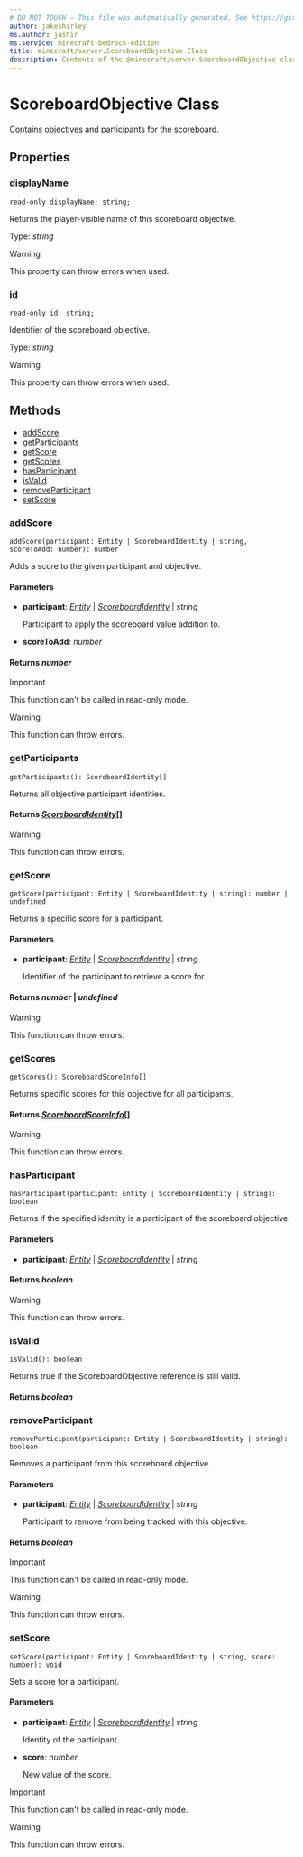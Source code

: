 ```yaml
---
# DO NOT TOUCH — This file was automatically generated. See https://github.com/mojang/minecraftapidocsgenerator to modify descriptions, examples, etc.
author: jakeshirley
ms.author: jashir
ms.service: minecraft-bedrock-edition
title: minecraft/server.ScoreboardObjective Class
description: Contents of the @minecraft/server.ScoreboardObjective class.
---
```

# ScoreboardObjective Class

Contains objectives and participants for the scoreboard.

## Properties

### **displayName**
`read-only displayName: string;`

Returns the player-visible name of this scoreboard objective.

Type: *string*
    
> [!WARNING]
> This property can throw errors when used.

### **id**
`read-only id: string;`

Identifier of the scoreboard objective.

Type: *string*
    
> [!WARNING]
> This property can throw errors when used.

## Methods
- [addScore](#addscore)
- [getParticipants](#getparticipants)
- [getScore](#getscore)
- [getScores](#getscores)
- [hasParticipant](#hasparticipant)
- [isValid](#isvalid)
- [removeParticipant](#removeparticipant)
- [setScore](#setscore)

### **addScore**
`
addScore(participant: Entity | ScoreboardIdentity | string, scoreToAdd: number): number
`

Adds a score to the given participant and objective.

#### **Parameters**
- **participant**: [*Entity*](Entity.md) | [*ScoreboardIdentity*](ScoreboardIdentity.md) | *string*
  
  Participant to apply the scoreboard value addition to.
- **scoreToAdd**: *number*

#### **Returns** *number*

> [!IMPORTANT]
> This function can't be called in read-only mode.

> [!WARNING]
> This function can throw errors.

### **getParticipants**
`
getParticipants(): ScoreboardIdentity[]
`

Returns all objective participant identities.

#### **Returns** [*ScoreboardIdentity*](ScoreboardIdentity.md)[]

> [!WARNING]
> This function can throw errors.

### **getScore**
`
getScore(participant: Entity | ScoreboardIdentity | string): number | undefined
`

Returns a specific score for a participant.

#### **Parameters**
- **participant**: [*Entity*](Entity.md) | [*ScoreboardIdentity*](ScoreboardIdentity.md) | *string*
  
  Identifier of the participant to retrieve a score for.

#### **Returns** *number* | *undefined*

> [!WARNING]
> This function can throw errors.

### **getScores**
`
getScores(): ScoreboardScoreInfo[]
`

Returns specific scores for this objective for all participants.

#### **Returns** [*ScoreboardScoreInfo*](ScoreboardScoreInfo.md)[]

> [!WARNING]
> This function can throw errors.

### **hasParticipant**
`
hasParticipant(participant: Entity | ScoreboardIdentity | string): boolean
`

Returns if the specified identity is a participant of the scoreboard objective.

#### **Parameters**
- **participant**: [*Entity*](Entity.md) | [*ScoreboardIdentity*](ScoreboardIdentity.md) | *string*

#### **Returns** *boolean*

> [!WARNING]
> This function can throw errors.

### **isValid**
`
isValid(): boolean
`

Returns true if the ScoreboardObjective reference is still valid.

#### **Returns** *boolean*

### **removeParticipant**
`
removeParticipant(participant: Entity | ScoreboardIdentity | string): boolean
`

Removes a participant from this scoreboard objective.

#### **Parameters**
- **participant**: [*Entity*](Entity.md) | [*ScoreboardIdentity*](ScoreboardIdentity.md) | *string*
  
  Participant to remove from being tracked with this objective.

#### **Returns** *boolean*

> [!IMPORTANT]
> This function can't be called in read-only mode.

> [!WARNING]
> This function can throw errors.

### **setScore**
`
setScore(participant: Entity | ScoreboardIdentity | string, score: number): void
`

Sets a score for a participant.

#### **Parameters**
- **participant**: [*Entity*](Entity.md) | [*ScoreboardIdentity*](ScoreboardIdentity.md) | *string*
  
  Identity of the participant.
- **score**: *number*
  
  New value of the score.

> [!IMPORTANT]
> This function can't be called in read-only mode.

> [!WARNING]
> This function can throw errors.
